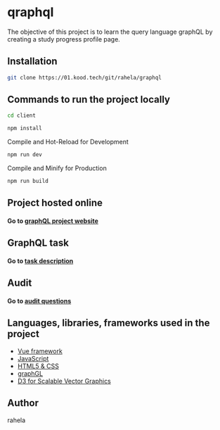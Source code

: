 # qraphql
The objective of this project is to learn the query language graphQL by creating a study progress profile page.

## Installation

```sh
git clone https://01.kood.tech/git/rahela/graphql
```

## Commands to run the project locally

```sh
cd client
```
```sh
npm install
```

Compile and Hot-Reload for Development

```sh
npm run dev
```

Compile and Minify for Production

```sh
npm run build
```

## Project hosted online
#### Go to [graphQL project website](https://netlify.com)

## GraphQL task
#### Go to [task description](https://github.com/01-edu/public/tree/master/subjects/graphql)

## Audit
#### Go to [audit questions](https://github.com/01-edu/public/tree/master/subjects/graphql/audit)

## Languages, libraries, frameworks used in the project
- [Vue framework](https://vuejs.org/)
- [JavaScript](https://www.javascript.com/)
- [HTML5 & CSS](https://en.wikipedia.org/wiki/Markup_language)
- [graphGL](https://graphql.org/)
- [D3 for Scalable Vector Graphics](https://d3js.org/)

## Author
rahela